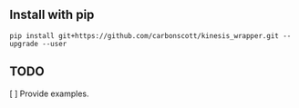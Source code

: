 ## Install with pip

```
pip install git+https://github.com/carbonscott/kinesis_wrapper.git --upgrade --user
```


## TODO

[ ] Provide examples.
